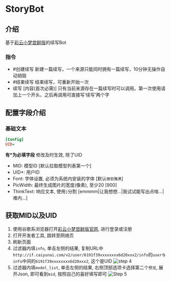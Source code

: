 # StoryBot

## 介绍
基于[彩云小梦尝鲜版](http://if.caiyunai.com/dream)的续写Bot
### 指令
- #创建续写 新建一篇续写，一个来源只能同时拥有一篇续写，10分钟无操作自动销毁
- #结束续写 结束续写，可重新开始一次
- 续写 [内容(首次必需)] 只有当前来源存在一篇续写时可以调用。第一次使用请加上一个开头，之后再调用可直接写‘续写’两个字

## 配置字段介绍
### 基础文本
```ini
[Config]
UID=
```
**有*为必填字段**
修改及时生效, 除了UID
- MID: 模型ID [默认拉取模型列表第一个]
- UID*: 用户ID
- Font: 字体设置, 必须为系统内安装的字体 [默认`微软雅黑`]
- PicWidth: 最终生成图片的宽度(像素), 至少20 [900]
- ThinkText: 响应文本, 使用`|`分割 [emmmm|让我想想...|我试试能写出点啥...|难内...]

## 获取MID以及UID
1. 使用谷歌系浏览器打开[彩云小梦尝鲜版官网](http://if.caiyunai.com/dream), 进行登录或注册
2. 打开开发者工具, 跳转至网络页
3. 刷新页面
4. 过滤器内填`info`, 单击左侧的结果, 复制URL中`http://if.caiyunai.com/v2/user/6191f39xxxxxxxx6d20xxx2/info`的`user与info`中间的`6191f39xxxxxxxx6d20xxx2`, 这个是UID
![step 4](https://user-images.githubusercontent.com/50934714/142718850-912b6165-f6e9-45f8-ae6a-463e34aadb4d.png)
5. 过滤器内填`model_list`, 单击左侧的结果, 右侧顶部选项卡选择第二个`预览`, 展开Json, 即可看到`mid`, 按照自己的喜好填写即可
![Step 5](https://user-images.githubusercontent.com/50934714/142718855-805f48a2-e841-435c-9c46-2850dcb046ef.png)
